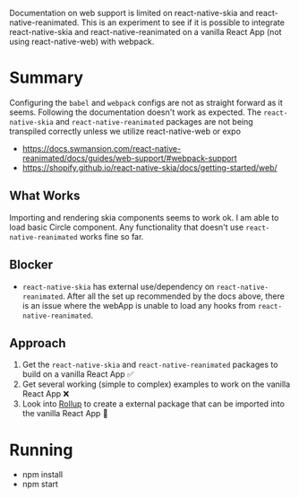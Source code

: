 Documentation on web support is limited on react-native-skia and react-native-reanimated. This is an experiment to see if it is possible to integrate react-native-skia and react-native-reanimated on a vanilla React App (not using react-native-web) with webpack.

# Summary

Configuring the `babel` and `webpack` configs are not as straight forward as it seems.
Following the documentation doesn't work as expected. The `react-native-skia` and `react-native-reanimated` packages are not being transpiled correctly unless we utilize react-native-web or expo

- https://docs.swmansion.com/react-native-reanimated/docs/guides/web-support/#webpack-support
- https://shopify.github.io/react-native-skia/docs/getting-started/web/

## What Works

Importing and rendering skia components seems to work ok. I am able to load basic Circle component. Any functionality that doesn't use `react-native-reanimated` works fine so far.

## Blocker

- `react-native-skia` has external use/dependency on `react-native-reanimated`. After all the set up recommended by the docs above, there is an issue where the webApp is unable to load any hooks from `react-native-reanimated`.

## Approach

1. Get the `react-native-skia` and `react-native-reanimated` packages to build on a vanilla React App :white_check_mark:
2. Get several working (simple to complex) examples to work on the vanilla React App :x:
3. Look into [Rollup](https://rollupjs.org/) to create a external package that can be imported into the vanilla React App :small_orange_diamond:

# Running

- npm install
- npm start
